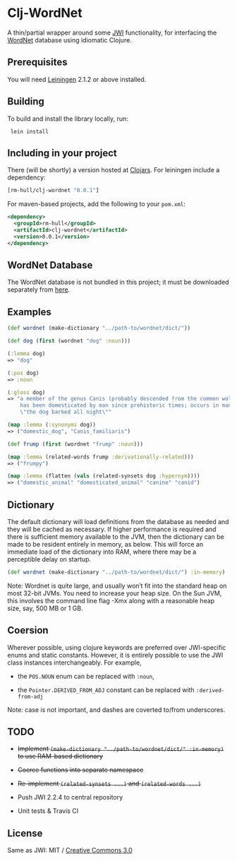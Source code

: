 Clj-WordNet
===========

A thin/partial wrapper around some [JWI](http://projects.csail.mit.edu/jwi/) 
functionality, for interfacing the [WordNet](http://wordnet.princeton.edu/) 
database using idiomatic Clojure.

## Prerequisites

You will need [Leiningen](https://github.com/technomancy/leiningen) 2.1.2 or
above installed.

## Building

To build and install the library locally, run:

     lein install

## Including in your project

There (will be shortly) a version hosted at [Clojars](https://clojars.org/rm-hull/clj-wordnet).
For leiningen include a dependency:

```clojure
[rm-hull/clj-wordnet "0.0.1"]
```
    
For maven-based projects, add the following to your `pom.xml`:

```xml
<dependency>
  <groupId>rm-hull</groupId>
  <artifactId>clj-wordnet</artifactId>
  <version>0.0.1</version>
</dependency>
```

## WordNet Database

The WordNet database is not bundled in this project; it must be downloaded
separately from [here](http://wordnet.princeton.edu/wordnet/download/current-version/).

## Examples

```clojure
(def wordnet (make-dictionary "../path-to/wordnet/dict/"))

(def dog (first (wordnet "dog" :noun)))

(:lemma dog)
=> "dog"

(:pos dog)
=> :noun

(:gloss dog)
=> "a member of the genus Canis (probably descended from the common wolf) that
    has been domesticated by man since prehistoric times; occurs in many breeds; 
    \"the dog barked all night\""   

(map :lemma (:synonyms dog))
=> ("domestic_dog", "Canis_familiaris")

(def frump (first (wordnet "frump" :noun)))

(map :lemma (related-words frump :derivationally-related))) 
=> ("frumpy")

(map :lemma (flatten (vals (related-synsets dog :hypernym))))
=> ("domestic_animal" "domesticated_animal" "canine" "canid")
```

## Dictionary

The default dictionary will load definitions from the database as needed
and they will be cached as necessary. If higher performance is required
and there is sufficient memory available to the JVM, then the dictionary 
can be made to be resident entirely in memory, as below. This will force 
an immediate load of the dictionary into RAM, where there may be a 
perceptible delay on startup. 

```clojure
(def wordnet (make-dictionary "../path-to/wordnet/dict/") :in-memory)
```

Note: Wordnet is quite large, and usually won’t fit into the standard heap on most
32-bit JVMs. You need to increase your heap size. On the Sun JVM, this involves 
the command line flag -Xmx along with a reasonable heap size, say, 500 MB or 1 GB.

## Coersion

Wherever possible, using clojure keywords are preferred over JWI-specific enums and
static constants. However, it is entirely possible to use the JWI class instances
interchangeably. For example, 

* the ```POS.NOUN``` enum can be replaced with ```:noun```,

* the ```Pointer.DERIVED_FROM_ADJ``` constant can be replaced with ```:derived-from-adj```

Note: case is not important, and dashes are coverted to/from underscores.

## TODO

* ~~Implement ```(make-dictionary "../path-to/wordnet/dict/" :in-memory)``` to use
  RAM-based dictionary~~

* ~~Coerce functions into separate namespace~~

* ~~Re-implement ```(related-synsets ...)``` and ```(related-words ...)```~~

* Push JWI 2.2.4 to central repository

* Unit tests & Travis CI

## License

Same as JWI: MIT / [Creative Commons 3.0](http://creativecommons.org/licenses/by/3.0/legalcode)
